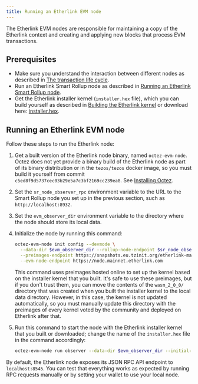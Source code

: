 ```yaml
---
title: Running an Etherlink EVM node
---
```


The Etherlink EVM nodes are responsible for maintaining a copy of the Etherlink context and creating and applying new blocks that process EVM transactions.

## Prerequisites

- Make sure you understand the interaction between different nodes as described in [The transaction life cycle](./transaction-life-cycle).
- Run an Etherlink Smart Rollup node as described in [Running an Etherlink Smart Rollup node](./smart-rollup-nodes).
- Get the Etherlink installer kernel (`installer.hex` file), which you can build yourself as described in [Building the Etherlink kernel](./smart-rollup-nodes#building-the-etherlink-kernel) or download here: [installer.hex](/files/installer.hex).

## Running an Etherlink EVM node

Follow these steps to run the Etherlink node:

1. Get a built version of the Etherlink node binary, named `octez-evm-node`.
Octez does not yet provide a binary build of the Etherlink node as part of its binary distribution or in the `tezos/tezos` docker image, so you must build it yourself from commit `c5ed8f9d5737cec03b29e5a7c3bf2169cc239ea8`.
See [Installing Octez](https://tezos.gitlab.io/introduction/howtoget.html).
1. Set the `sr_node_observer_rpc` environment variable to the URL to the Smart Rollup node you set up in the previous section, such as `http://localhost:8932`.
1. Set the `evm_observer_dir` environment variable to the directory where the node should store its local data.
1. Initialize the node by running this command:

   ```bash
   octez-evm-node init config --devmode \
     --data-dir $evm_observer_dir --rollup-node-endpoint $sr_node_observer_rpc \
     --preimages-endpoint https://snapshots.eu.tzinit.org/etherlink-mainnet/wasm_2_0_0 \
     --evm-node-endpoint https://node.mainnet.etherlink.com
   ```

   This command uses preimages hosted online to set up the kernel based on the installer kernel that you built.
   It's safe to use these preimages, but if you don't trust them, you can move the contents of the `wasm_2_0_0/` directory that was created when you built the installer kernel to the local data directory.
   However, in this case, the kernel is not updated automatically, so you must manually update this directory with the preimages of every kernel voted by the community and deployed on Etherlink after that.

1. Run this command to start the node with the Etherlink installer kernel that you built or downloaded; change the name of the `installer.hex` file in the command accordingly:

   ```bash
   octez-evm-node run observer --data-dir $evm_observer_dir --initial-kernel installer.hex
   ```

By default, the Etherlink node exposes its JSON RPC API endpoint to `localhost:8545`.
You can test that everything works as expected by running RPC requests manually or by setting your wallet to use your local node.

